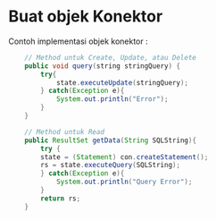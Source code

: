 # Buat objek Konektor

<div class="grid grid-cols-2 gap-y-10 gap-x-6 mt-8">
<div class='flex-row'>

Contoh implementasi objek konektor : 

```java
    // Method untuk Create, Update, atau Delete
    public void query(string stringQuery) {
        try{ 
            state.executeUpdate(stringQuery);
        } catch(Exception e){
            System.out.println("Error");
        }
    }   
```

</div>
<div class='flex-row'>

```java 
    // Method untuk Read
    public ResultSet getData(String SQLString){
        try {
        state = (Statement) con.createStatement();
        rs = state.executeQuery(SQLString);
        } catch(Exception e){
            System.out.println("Query Error");
        }
        return rs;
    }
```

</div>
</div>
